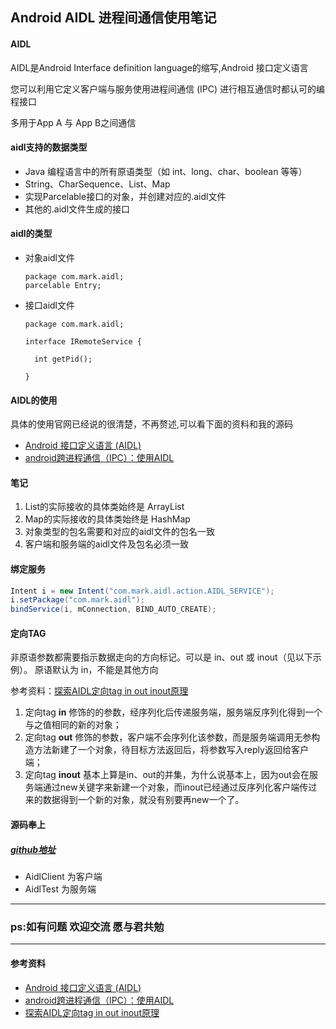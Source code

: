 ## Android AIDL 进程间通信使用笔记

#### AIDL 
AIDL是Android Interface definition language的缩写,Android 接口定义语言

您可以利用它定义客户端与服务使用进程间通信 (IPC) 进行相互通信时都认可的编程接口

多用于App A 与 App B之间通信

#### aidl支持的数据类型
- Java 编程语言中的所有原语类型（如 int、long、char、boolean 等等）
- String、CharSequence、List、Map
- 实现Parcelable接口的对象，并创建对应的.aidl文件
- 其他的.aidl文件生成的接口

#### aidl的类型
- 对象aidl文件
  ```
  package com.mark.aidl;
  parcelable Entry;
  ```
- 接口aidl文件
  ```
  package com.mark.aidl;
  
  interface IRemoteService {

    int getPid();
    
  }
  ```

#### AIDL的使用

具体的使用官网已经说的很清楚，不再赘述,可以看下面的资料和我的源码

- [Android 接口定义语言 (AIDL)](https://developer.android.com/guide/components/aidl.html)
- [ android跨进程通信（IPC）：使用AIDL](http://blog.csdn.net/singwhatiwanna/article/details/17041691)

#### 笔记
1. List的实际接收的具体类始终是 ArrayList
2. Map的实际接收的具体类始终是 HashMap
3. 对象类型的包名需要和对应的aidl文件的包名一致
4. 客户端和服务端的aidl文件及包名必须一致

#### 绑定服务

```java
Intent i = new Intent("com.mark.aidl.action.AIDL_SERVICE");
i.setPackage("com.mark.aidl");
bindService(i, mConnection, BIND_AUTO_CREATE);
```

#### 定向TAG

非原语参数都需要指示数据走向的方向标记。可以是 in、out 或 inout（见以下示例）。
原语默认为 in，不能是其他方向

参考资料：[探索AIDL定向tag in out inout原理](https://www.jianshu.com/p/382633129b53)

1. 定向tag **in** 修饰的的参数，经序列化后传递服务端，服务端反序列化得到一个与之值相同的新的对象；
2. 定向tag **out** 修饰的参数，客户端不会序列化该参数，而是服务端调用无参构造方法新建了一个对象，待目标方法返回后，将参数写入reply返回给客户端；
3. 定向tag **inout** 基本上算是in、out的并集，为什么说基本上，因为out会在服务端通过new关键字来新建一个对象，而inout已经通过反序列化客户端传过来的数据得到一个新的对象，就没有别要再new一个了。


#### 源码奉上

##### [github地址](https://github.com/junzLiu/AidlTest)
 - AidlClient 为客户端
 - AidlTest 为服务端

---
### ps:如有问题 欢迎交流 愿与君共勉
---

#### 参考资料
- [Android 接口定义语言 (AIDL)](https://developer.android.com/guide/components/aidl.html)
- [ android跨进程通信（IPC）：使用AIDL](http://blog.csdn.net/singwhatiwanna/article/details/17041691)
- [探索AIDL定向tag in out inout原理](https://www.jianshu.com/p/382633129b53)
 
